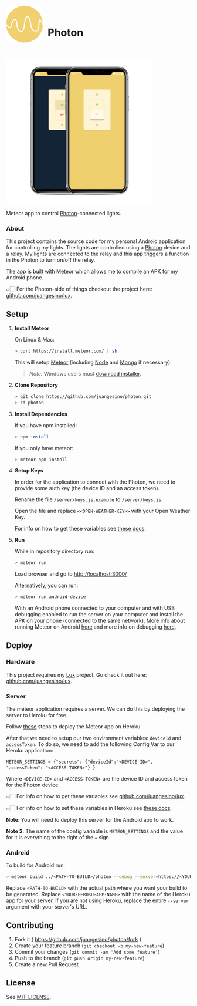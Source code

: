 
<img src="public/assets/images/logo.png" alt="Photon Logo" width="100" align="left" /><br><h1>&nbsp;&nbsp;Photon</h1><br>

<img src="resources/mockups/mockup-both.png" alt="Photon Screenshot" width="400" />

Meteor app to control <a href="https://store.particle.io/collections/photon" target="_blank">Photon</a>-connected lights.

### About

This project contains the source code for my personal Android application for controlling my lights. The lights are controlled using a <a href="https://store.particle.io/collections/photon" target="_blank">Photon</a> device and a relay. My lights are connected to the relay and this app triggers a function in the Photon to turn on/off the relay.

The app is built with Meteor which allows me to compile an APK for my Android phone.

👉🏻 For the Photon-side of things checkout the project here: [github.com/juangesino/lux](https://github.com/juangesino/lux).

## Setup

1. **Install Meteor**

    On Linux & Mac:

    ```sh
    > curl https://install.meteor.com/ | sh
    ```

    This will setup [Meteor](http://github.com/meteor/meteor) (including [Node](https://github.com/nodejs/node) and [Mongo](https://github.com/mongodb/mongo) if necessary).

    > _Note:_ Windows users must [download installer](https://www.meteor.com/install).

2. **Clone Repository**

    ```sh
    > git clone https://github.com/juangesino/photon.git
    > cd photon
    ```

3. **Install Dependencies**

    If you have npm installed:

    ```sh
    > npm install
    ```

    If you only have meteor:

    ```sh
    > meteor npm install
    ```

4. **Setup Keys**

    In order for the application to connect with the Photon, we need to provide some auth key (the device ID and an access token).

    Rename the file `/server/keys.js.example` to `/server/keys.js`.

    Open the file and replace `<<OPEN-WEATHER-KEY>>` with your Open Weather Key.

    For info on how to get these variables see <a href="https://docs.particle.io/guide/how-to-build-a-product/authentication/#access-tokens" target="_blank">these docs</a>.

5. **Run**

    While in repository directory run:

    ```sh
    > meteor run
    ```

    Load browser and go to [http://localhost:3000/](http://localhost:3000/)

    Alternatively, you can run:

    ```sh
    > meteor run android-device
    ```

    With an Android phone connected to your computer and with USB debugging enabled to run the server on your computer and install the APK on your phone (connected to the same network). More info about running Meteor on Android <a href="https://guide.meteor.com/mobile.html#running-on-android" target="_blank">here</a> and more info on debugging <a href="https://guide.meteor.com/mobile.html#remote-debugging-android" target="_blank">here</a>.

## Deploy

### Hardware

This project requires my <a href="https://github.com/juangesino/lux" target="_blank">Lux</a> project. Go check it out here: <a href="https://github.com/juangesino/lux" target="_blank">github.com/juangesino/lux</a>.

### Server

The meteor application requires a server. We can do this by deploying the server to Heroku for free.

Follow <a href="https://medium.com/@leonardykris/how-to-run-a-meteor-js-application-on-heroku-in-10-steps-7aceb12de234#.lmg8s462o" target="_blank">these</a> steps to deploy the Meteor app on Heroku.

After that we need to setup our two environment variables: `deviceId` and `accessToken`. To do so, we need to add the following Config Var to our Heroku application:

```
METEOR_SETTINGS = {"secrets": {"deviceId":"<DEVICE-ID>", "accessToken": "<ACCESS-TOKEN>"} }
```

Where `<DEVICE-ID>` and `<ACCESS-TOKEN>` are the device ID and access token for the Photon device.

👉🏻 For info on how to get these variables see <a href="https://github.com/juangesino/lux" target="_blank">github.com/juangesino/lux</a>.

👉🏻 For info on how to set these variables in Heroku see <a href="https://devcenter.heroku.com/articles/config-vars#setting-up-config-vars-for-a-deployed-application" target="_blank">these docs</a>.

**Note**: You will need to deploy this server for the Android app to work.

**Note 2**: The name of the config variable is `METEOR_SETTINGS` and the value for it is everything to the right of the `=` sign.

### Android

To build for Android run:

```sh
> meteor build ../<PATH-TO-BUILD>/photon --debug --server=https://<YOUR-HEROKU-APP-NAME>.herokuapp.com/
```

Replace `<PATH-TO-BUILD>` with the actual path where you want your build to be generated.
Replace `<YOUR-HEROKU-APP-NAME>` with the name of the Heroku app for your server. If you are not using Heroku, replace the entire `--server` argument with your server's URL.

## Contributing

1. Fork it ( https://github.com/juangesino/photon/fork )
2. Create your feature branch (`git checkout -b my-new-feature`)
3. Commit your changes (`git commit -am 'Add some feature'`)
4. Push to the branch (`git push origin my-new-feature`)
5. Create a new Pull Request

## License

See [MIT-LICENSE](https://github.com/juangesino/photon/blob/master/LICENSE).
